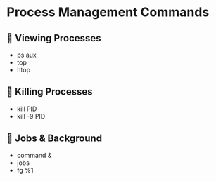 #  Process Management Commands

## 🔹 Viewing Processes
- ps aux  
- top  
- htop  

## 🔹 Killing Processes
- kill PID  
- kill -9 PID  

## 🔹 Jobs & Background
- command &  
- jobs  
- fg %1  
